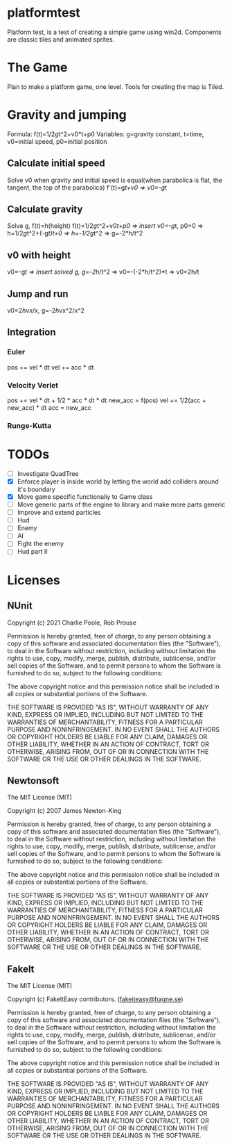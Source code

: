 # platformtest

Platform test, is a test of creating a simple game using win2d. Components are classic tiles and animated sprites.

# The Game
Plan to make a platform game, one level. Tools for creating the map is Tiled.

# Gravity and jumping
Formula: f(t)=1/2*g*t^2+v0*t+p0
Variables: g=gravity constant, t=time, v0=initial speed, p0=initial position
## Calculate initial speed
Solve v0 when gravity and initial speed is equal(when parabolica is flat, the tangent, the top of the parabolica)
f'(t)=g*t+v0 => v0=-g*t
## Calculate gravity
Solve g, f(t)=h(height)
f(t)=1/2*g*t^2+v0*t+p0 => insert v0=-g*t, p0=0 => h=1/2*g*t^2+(-g*t)*t+0 => h=-1/2*g*t^2 => g=-2*h/t^2
## v0 with height
v0=-g*t => insert solved g, g=-2*h/t^2 => v0=-(-2*h/t^2)*t => v0=2h/t
## Jump and run
v0=2*h*vx/x, g=-2*h*vx^2/x^2
## Integration
### Euler
pos += vel * dt
vel += acc * dt
### Velocity Verlet
pos += vel * dt + 1/2 * acc * dt * dt
new_acc = f(pos)
vel += 1/2(acc + new_acc) * dt
acc = new_acc

### Runge-Kutta

# TODOs
- [ ] Investigate QuadTree
- [x] Enforce player is inside world by letting the world add colliders around it's boundary
- [x] Move game specific functionaliy to Game class
- [ ] Move generic parts of the engine to library and make more parts generic
- [ ] Improve and extend particles
- [ ] Hud
- [ ] Enemy
- [ ] AI
- [ ] Fight the enemy
- [ ] Hud part II

# Licenses
## NUnit
Copyright (c) 2021 Charlie Poole, Rob Prouse

Permission is hereby granted, free of charge, to any person obtaining a copy
of this software and associated documentation files (the "Software"), to deal
in the Software without restriction, including without limitation the rights
to use, copy, modify, merge, publish, distribute, sublicense, and/or sell
copies of the Software, and to permit persons to whom the Software is
furnished to do so, subject to the following conditions:

The above copyright notice and this permission notice shall be included in
all copies or substantial portions of the Software.

THE SOFTWARE IS PROVIDED "AS IS", WITHOUT WARRANTY OF ANY KIND, EXPRESS OR
IMPLIED, INCLUDING BUT NOT LIMITED TO THE WARRANTIES OF MERCHANTABILITY,
FITNESS FOR A PARTICULAR PURPOSE AND NONINFRINGEMENT. IN NO EVENT SHALL THE
AUTHORS OR COPYRIGHT HOLDERS BE LIABLE FOR ANY CLAIM, DAMAGES OR OTHER
LIABILITY, WHETHER IN AN ACTION OF CONTRACT, TORT OR OTHERWISE, ARISING FROM,
OUT OF OR IN CONNECTION WITH THE SOFTWARE OR THE USE OR OTHER DEALINGS IN
THE SOFTWARE.
## Newtonsoft
The MIT License (MIT)

Copyright (c) 2007 James Newton-King

Permission is hereby granted, free of charge, to any person obtaining a copy of this software and associated documentation files (the "Software"), to deal in the Software without restriction, including without limitation the rights to use, copy, modify, merge, publish, distribute, sublicense, and/or sell copies of the Software, and to permit persons to whom the Software is furnished to do so, subject to the following conditions:

The above copyright notice and this permission notice shall be included in all copies or substantial portions of the Software.

THE SOFTWARE IS PROVIDED "AS IS", WITHOUT WARRANTY OF ANY KIND, EXPRESS OR IMPLIED, INCLUDING BUT NOT LIMITED TO THE WARRANTIES OF MERCHANTABILITY, FITNESS FOR A PARTICULAR PURPOSE AND NONINFRINGEMENT. IN NO EVENT SHALL THE AUTHORS OR COPYRIGHT HOLDERS BE LIABLE FOR ANY CLAIM, DAMAGES OR OTHER LIABILITY, WHETHER IN AN ACTION OF CONTRACT, TORT OR OTHERWISE, ARISING FROM, OUT OF OR IN CONNECTION WITH THE SOFTWARE OR THE USE OR OTHER DEALINGS IN THE SOFTWARE.
## FakeIt
The MIT License (MIT)

Copyright (c) FakeItEasy contributors. (fakeiteasy@hagne.se)

Permission is hereby granted, free of charge, to any person obtaining a copy of this software and associated documentation files (the "Software"), to deal in the Software without restriction, including without limitation the rights to use, copy, modify, merge, publish, distribute, sublicense, and/or sell copies of the Software, and to permit persons to whom the Software is furnished to do so, subject to the following conditions:

The above copyright notice and this permission notice shall be included in all copies or substantial portions of the Software.

THE SOFTWARE IS PROVIDED "AS IS", WITHOUT WARRANTY OF ANY KIND, EXPRESS OR IMPLIED, INCLUDING BUT NOT LIMITED TO THE WARRANTIES OF MERCHANTABILITY, FITNESS FOR A PARTICULAR PURPOSE AND NONINFRINGEMENT. IN NO EVENT SHALL THE AUTHORS OR COPYRIGHT HOLDERS BE LIABLE FOR ANY CLAIM, DAMAGES OR OTHER LIABILITY, WHETHER IN AN ACTION OF CONTRACT, TORT OR OTHERWISE, ARISING FROM, OUT OF OR IN CONNECTION WITH THE SOFTWARE OR THE USE OR OTHER DEALINGS IN THE SOFTWARE.
